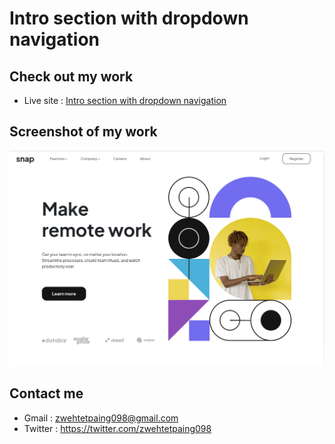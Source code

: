 # Intro section with dropdown navigation
## Check out my work
* Live site : [Intro section with dropdown navigation](https://zwehtetpaing098.github.io/Intro-section-with-dropdown-navigation/)
## Screenshot of my work
![](Screenshot%20from%202022-09-27%2017-35-45.png)
## Contact me
* Gmail : zwehtetpaing098@gmail.com
* Twitter : https://twitter.com/zwehtetpaing098
